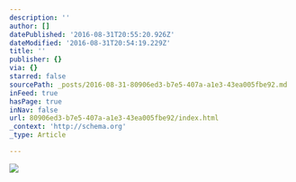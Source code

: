 ```yaml
---
description: ''
author: []
datePublished: '2016-08-31T20:55:20.926Z'
dateModified: '2016-08-31T20:54:19.229Z'
title: ''
publisher: {}
via: {}
starred: false
sourcePath: _posts/2016-08-31-80906ed3-b7e5-407a-a1e3-43ea005fbe92.md
inFeed: true
hasPage: true
inNav: false
url: 80906ed3-b7e5-407a-a1e3-43ea005fbe92/index.html
_context: 'http://schema.org'
_type: Article

---
```

![](https://the-grid-user-content.s3-us-west-2.amazonaws.com/fc3f22a9-89db-41cb-8bbc-961cb8405eca.jpg)